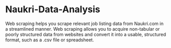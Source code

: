 # Naukri-Data-Analysis

Web scraping helps you scrape relevant job listing data from Naukri.com in a streamlined manner. Web scraping allows you to acquire non-tabular or poorly structured data from websites and convert it into a usable, structured format, such as a .csv file or spreadsheet.
